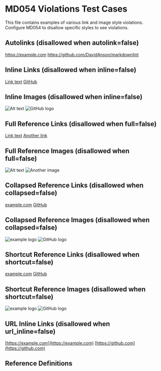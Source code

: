 # MD054 Violations Test Cases

This file contains examples of various link and image style violations.
Configure MD054 to disallow specific styles to see violations.

## Autolinks (disallowed when autolink=false)
<https://example.com>
<https://github.com/DavidAnson/markdownlint>

## Inline Links (disallowed when inline=false)
[Link text](https://example.com)
[GitHub](https://github.com)

## Inline Images (disallowed when inline=false)
![Alt text](https://example.com/image.jpg)
![GitHub logo](https://github.com/logo.png)

## Full Reference Links (disallowed when full=false)
[Link text][ref1]
[Another link][ref2]

## Full Reference Images (disallowed when full=false)
![Alt text][img1]
![Another image][img2]

## Collapsed Reference Links (disallowed when collapsed=false)
[example.com][]
[GitHub][]

## Collapsed Reference Images (disallowed when collapsed=false)
![example logo][]
![GitHub logo][]

## Shortcut Reference Links (disallowed when shortcut=false)
[example.com]
[GitHub]

## Shortcut Reference Images (disallowed when shortcut=false)
![example logo]
![GitHub logo]

## URL Inline Links (disallowed when url_inline=false)
[https://example.com](https://example.com)
[https://github.com](https://github.com)

## Reference Definitions
[ref1]: https://example.com
[ref2]: https://github.com
[img1]: https://example.com/image.jpg
[img2]: https://github.com/logo.png
[example.com]: https://example.com
[GitHub]: https://github.com
[example logo]: https://example.com/logo.png
[GitHub logo]: https://github.com/logo.png